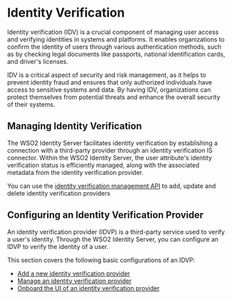 # Identity Verification

Identity verification (IDV) is a crucial component of managing user access and verifying identities in systems and platforms.
It enables organizations to confirm the identity of users through various authentication methods, such as by checking legal documents like passports, national identification cards, and driver's licenses.

IDV is a critical aspect of security and risk management, as it helps to prevent identity fraud and ensures that 
only authorized individuals have access to sensitive systems and data. By having IDV, organizations can protect 
themselves from potential threats and enhance the overall security of their systems.

## Managing Identity Verification

The WSO2 Identity Server facilitates identity verification by establishing a connection with a third-party provider through an identity verification IS connector. Within the WSO2 Identity Server, the user attribute's identity verification status is efficiently managed, along with the associated metadata from the identity verification provider.

You can use the [identity verification management API]({{base_path}}/apis/idv-rest-api.md) to add, update and delete identity verification providers

## Configuring an Identity Verification Provider

An identity verification provider (IDVP) is a third-party service used to verify a user's identity.
Through the WSO2 Identity Server, you can configure an IDVP to verify the identity of a user.

This section covers the following basic configurations of an IDVP:

- [Add a new identity verification provider](add-idvp.md)
- [Manage an identity verification provider](manage-idvp.md)
- [Onboard the UI of an identity verification provider](idvp-ui.md)